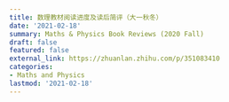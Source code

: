 ```yaml
---
title: 数理教材阅读进度及读后简评（大一秋冬）
date: '2021-02-18'
summary: Maths & Physics Book Reviews (2020 Fall)
draft: false
featured: false
external_link: https://zhuanlan.zhihu.com/p/351083410
categories:
- Maths and Physics
lastmod: '2021-02-18'
---
```



